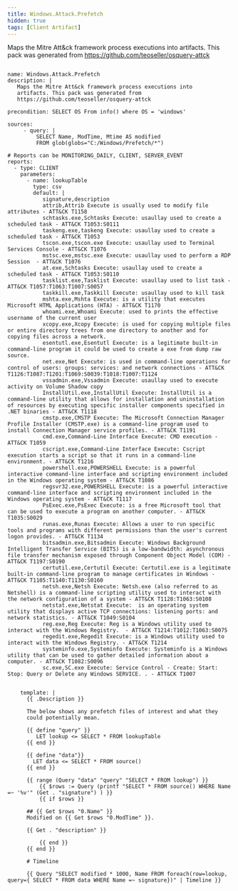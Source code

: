 ```yaml
---
title: Windows.Attack.Prefetch
hidden: true
tags: [Client Artifact]
---
```


Maps the Mitre Att&ck framework process executions into
artifacts. This pack was generated from
https://github.com/teoseller/osquery-attck


<pre><code class="language-yaml">
name: Windows.Attack.Prefetch
description: |
   Maps the Mitre Att&amp;ck framework process executions into
   artifacts. This pack was generated from
   https://github.com/teoseller/osquery-attck

precondition: SELECT OS From info() where OS = 'windows'

sources:
     - query: |
         SELECT Name, ModTime, Mtime AS modified
         FROM glob(globs="C:/Windows/Prefetch/*")

# Reports can be MONITORING_DAILY, CLIENT, SERVER_EVENT
reports:
  - type: CLIENT
    parameters:
      - name: lookupTable
        type: csv
        default: |
           signature,description
           attrib,Attrib Execute is usually used to modify file attributes - ATT&amp;CK T1158
           schtasks.exe,Schtasks Execute: usaullay used to create a scheduled task - ATT&amp;CK T1053:S0111
           taskeng.exe,taskeng Execute: usaullay used to create a scheduled task - ATT&amp;CK T1053
           tscon.exe,tscon.exe Execute: usaullay used to Terminal Services Console - ATT&amp;CK T1076
           mstsc.exe,mstsc.exe Execute: usaullay used to perform a RDP Session  - ATT&amp;CK T1076
           at.exe,Schtasks Execute: usaullay used to create a scheduled task - ATT&amp;CK T1053:S0110
           tasklist.exe,Tasklist Execute: usaullay used to list task - ATT&amp;CK T1057:T1063:T1007:S0057
           taskkill.exe,Taskkill Execute: usaullay used to kill task
           mshta.exe,Mshta Execute: is a utility that executes Microsoft HTML Applications (HTA) - ATT&amp;CK T1170
           whoami.exe,Whoami Execute: used to prints the effective username of the current user
           xcopy.exe,Xcopy Execute: is used for copying multiple files or entire directory trees from one directory to another and for copying files across a network.
           esentutl.exe,Esentutl Execute: is a legitimate built-in command-line program it could be used to create a exe from dump raw source.
           net.exe,Net Execute: is used in command-line operations for control of users: groups: services: and network connections - ATT&amp;CK T1126:T1087:T1201:T1069:S0039:T1018:T1007:T1124
           vssadmin.exe,Vssadmin Execute: usaullay used to execute activity on Volume Shadow copy
           InstallUtil.exe,InstallUtil Execute: InstallUtil is a command-line utility that allows for installation and uninstallation of resources by executing specific installer components specified in .NET binaries - ATT&amp;CK T1118
           cmstp.exe,CMSTP Execute: The Microsoft Connection Manager Profile Installer (CMSTP.exe) is a command-line program used to install Connection Manager service profiles. - ATT&amp;CK T1191
           cmd.exe,Command-Line Interface Execute: CMD execution - ATT&amp;CK T1059
           cscript.exe,Command-Line Interface Execute: Cscript execution starts a script so that it runs in a command-line environment. - ATT&amp;CK T1216
           powershell.exe,POWERSHELL Execute: is a powerful interactive command-line interface and scripting environment included in the Windows operating system - ATT&amp;CK T1086
           regsvr32.exe,POWERSHELL Execute: is a powerful interactive command-line interface and scripting environment included in the Windows operating system - ATT&amp;CK T1117
           PsExec.exe,PsExec Execute: is a free Microsoft tool that can be used to execute a program on another computer. - ATT&amp;CK T1035:S0029
           runas.exe,Runas Execute: Allows a user to run specific tools and programs with different permissions than the user's current logon provides. - ATT&amp;CK T1134
           bitsadmin.exe,Bitsadmin Execute: Windows Background Intelligent Transfer Service (BITS) is a low-bandwidth: asynchronous file transfer mechanism exposed through Component Object Model (COM) - ATT&amp;CK T1197:S0190
           certutil.exe,Certutil Execute: Certutil.exe is a legitimate built-in command-line program to manage certificates in Windows - ATT&amp;CK T1105:T1140:T1130:S0160
           netsh.exe,Netsh Execute: Netsh.exe (also referred to as Netshell) is a command-line scripting utility used to interact with the network configuration of a system - ATT&amp;CK T1128:T1063:S0108
           netstat.exe,Netstat Execute:  is an operating system utility that displays active TCP connections: listening ports: and network statistics. - ATT&amp;CK T1049:S0104
           reg.exe,Reg Execute: Reg is a Windows utility used to interact with the Windows Registry.  - ATT&amp;CK T1214:T1012:T1063:S0075
           regedit.exe,Regedit Execute: is a Windows utility used to interact with the Windows Registry. - ATT&amp;CK T1214
           systeminfo.exe,Systeminfo Execute: Systeminfo is a Windows utility that can be used to gather detailed information about a computer. - ATT&amp;CK T1082:S0096
           sc.exe,SC.exe Execute: Service Control - Create: Start: Stop: Query or Delete any Windows SERVICE. . - ATT&amp;CK T1007


    template: |
      {{ .Description }}

      The below shows any prefetch files of interest and what they
      could potentially mean.

      {{ define "query" }}
         LET lookup &lt;= SELECT * FROM lookupTable
      {{ end }}

      {{ define "data"}}
        LET data &lt;= SELECT * FROM source()
      {{ end }}

      {{ range (Query "data" "query" "SELECT * FROM lookup") }}
          {{ $rows := Query (printf "SELECT * FROM source() WHERE Name =~ '%v'" (Get . "signature") ) }}
          {{ if $rows }}

      ## {{ Get $rows "0.Name" }}
      Modified on {{ Get $rows "0.ModTime" }}.

      {{ Get . "description" }}

          {{ end }}
      {{ end }}

      # Timeline

      {{ Query "SELECT modified * 1000, Name FROM foreach(row=lookup, query={ SELECT * FROM data WHERE Name =~ signature})" | Timeline }}

</code></pre>

